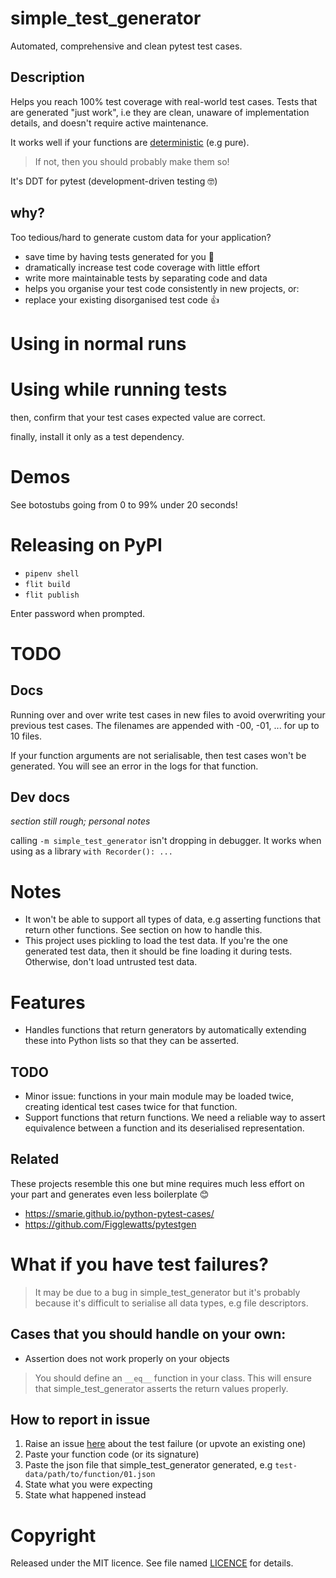 # simple_test_generator
Automated, comprehensive and clean pytest test cases.


## Description
Helps you reach 100% test coverage with real-world test cases.
Tests that are generated "just work", i.e they are clean, unaware of implementation details, and doesn't require active maintenance.

It works well if your functions are [deterministic](https://en.wikipedia.org/wiki/Deterministic_algorithm) (e.g pure).
> If not, then you should probably make them so!

It's DDT for pytest (development-driven testing :nerd_face:)

## why?
Too tedious/hard to generate custom data for your application?

- save time by having tests generated for you :tada:
- dramatically increase test code coverage with little effort
- write more maintainable tests by separating code and data
- helps you organise your test code consistently in new projects, or:
- replace your existing disorganised test code :+1:

# Using in normal runs

# Using while running tests


then, confirm that your test cases expected value are correct.

finally, install it only as a test dependency.

# Demos
See botostubs going from 0 to 99% under 20 seconds!


# Releasing on PyPI
- `pipenv shell`
- `flit build`
- `flit publish`

Enter password when prompted.

# TODO
<!---
# TODO: in-built functions imported in a project module should be excluded but isn't.
# TODO: how to use this with tox projects? because tox writes files in temporary virtual envs
# TODO: can we support object's methods as well?
# TODO: test with kwargs and optional parameters
# TODO: save this in test_simple_test_generator_test_cases.py
# TODO: add real-world examples of running real projects with it (like pytest itself!)
# TODO: tests may be deserialising list but asserting it against a generator
E         - <generator object iter_matching_entrypoints at 0x7ffb22bd3890>
E         + <list_iterator object at 0x7ffb23dfc700>

-->

## Docs
Running over and over write test cases in new files to avoid overwriting your previous test cases. The filenames are appended with -00, -01, ... for up to 10 files.

If your function arguments are not serialisable, then test cases won't be generated. You will see an error in the logs for that function.

## Dev docs
_section still rough; personal notes_

calling `-m simple_test_generator` isn't dropping in debugger. It works when using as a library `with Recorder(): ...` 

# Notes
- It won't be able to support all types of data, e.g asserting functions that return other functions. See section on how to handle this.
- This project uses pickling to load the test data. If you're the one generated test data, then it should be fine loading it during tests. Otherwise, don't load untrusted test data. 

# Features
- Handles functions that return generators by automatically extending these into Python lists so that they can be asserted.

## TODO
- Minor issue: functions in your main module may be loaded twice, creating identical test cases twice for that function.
- Support functions that return functions. We need a reliable way to assert equivalence between a function and its deserialised representation.

## Related
These projects resemble this one but mine requires much less effort on your part and generates even less boilerplate :blush:
- https://smarie.github.io/python-pytest-cases/
- https://github.com/Figglewatts/pytestgen

# What if you have test failures?
> It may be due to a bug in simple_test_generator but it's probably because it's difficult to serialise all data types, e.g file descriptors.

## Cases that you should handle on your own:
- Assertion does not work properly on your objects
> You should define an `__eq__` function in your class. This will ensure that simple_test_generator asserts the return values properly.

## How to report in issue
1. Raise an issue [here](https://github.com/jeshan/simple_test_generator/issues/new) about the test failure (or upvote an existing one)
2. Paste your function code (or its signature)
3. Paste the json file that simple_test_generator generated, e.g `test-data/path/to/function/01.json`
4. State what you were expecting
5. State what happened instead


# Copyright
Released under the MIT licence. See file named [LICENCE](LICENCE) for details.


